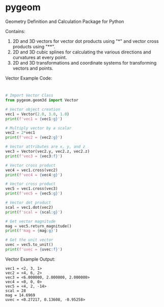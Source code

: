 # pygeom

Geometry Definition and Calculation Package for Python

Contains:

1. 2D and 3D vectors for vector dot products using "*" and vector cross products using "**".
2. 2D and 3D cubic splines for calculating the various directions and curvatures at every point.
3. 2D and 3D transformations and coordinate systems for transforming vectors and points.

Vector Example Code:

#
``` python
# Import Vector Class
from pygeom.geom3d import Vector

# Vector object creation
vec1 = Vector(2.0, 3.0, 1.0)
print(f'vec1 = {vec1:g}')

# Multiply vector by a scalar
vec2 = 2*vec1
print(f'vec2 = {vec2:g}')

# Vector attributes are x, y, and z
vec3 = Vector(vec2.y, vec2.z, vec2.z)
print(f'vec3 = {vec3:f}')

# Vector cross product
vec4 = vec1.cross(vec2)
print(f'vec4 = {vec4:g}')

# Vector cross product
vec5 = vec1.cross(vec3)
print(f'vec5 = {vec5:g}')

# Vector dot product
scal = vec1.dot(vec2)
print(f'scal = {scal:g}')

# Get vector magnitude
mag = vec5.return_magnitude()
print(f'mag = {mag:g}')

# Get the unit vector
uvec = vec5.to_unit()
print(f'uvec = {uvec:f}')
```

Vector Example Output:
```
vec1 = <2, 3, 1>
vec2 = <4, 6, 2>
vec3 = <6.000000, 2.000000, 2.000000>
vec4 = <0, 0, 0>
vec5 = <4, 2, -14>
scal = 28
mag = 14.6969
uvec = <0.27217, 0.13608, -0.95258>
```
